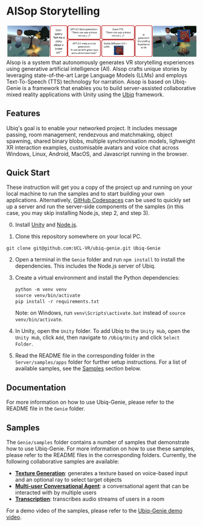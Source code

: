 # AISop Storytelling

![Illustrations of AIsop Pipeline for Storytelling in Ubiq-Genie](AISOP.png)
AIsop is a system that autonomously generates VR storytelling experiences using generative artificial intelligence (AI).
AIsop crafts unique stories by leveraging state-of-the-art Large Language Models (LLMs) and employs Text-To-Speech (TTS) technology for narration.
Aisop is based on Ubiq-Genie is a framework that enables you to build server-assisted collaborative mixed reality applications with Unity using the [Ubiq](https://ubiq.online) framework.

## Features

Ubiq's goal is to enable your networked project. It includes message passing, room management, rendezvous and matchmaking, object spawning, shared binary blobs, multiple synchronisation models, lighweight XR interaction examples, customisable avatars and voice chat across Windows, Linux, Android, MacOS, and Javascript running in the browser.

## Quick Start

These instruction will get you a copy of the project up and running on your local machine to run the samples and to start building your own applications. Alternatively, [GitHub Codespaces](https://docs.github.com/en/codespaces) can be used to quickly set up a server and run the server-side components of the samples (in this case, you may skip installing Node.js, step 2, and step 3).

0. Install [Unity](https://unity3d.com/get-unity/download) and [Node.js](https://nodejs.org/en/download/).

1. Clone this repository somewhere on your local PC.

```
git clone git@github.com:UCL-VR/ubiq-genie.git Ubiq-Genie
```

2. Open a terminal in the `Genie` folder and run `npm install` to install the dependencies. This includes the Node.js server of Ubiq.

3. Create a virtual environment and install the Python dependencies:

    ```
    python -m venv venv
    source venv/bin/activate
    pip install -r requirements.txt
    ```

    Note: on Windows, run `venv\Scripts\activate.bat` instead of `source venv/bin/activate`.

4. In Unity, open the `Unity` folder. To add Ubiq to the `Unity Hub`, open the `Unity Hub`, click `Add`, then navigate to `/Ubiq/Unity` and click `Select Folder`.

5. Read the README file in the corresponding folder in the `Server/samples/apps` folder for further setup instructions. For a list of available samples, see the [Samples](#samples) section below.

## Documentation
For more information on how to use Ubiq-Genie, please refer to the README file in the `Genie` folder.

## Samples

The `Genie/samples` folder contains a number of samples that demonstrate how to use Ubiq-Genie. For more information on how to use these samples, please refer to the README files in the corresponding folders. Currently, the following collaborative samples are available:

- [**Texture Generation**](Server/samples/apps/texture_generation/README.md): generates a texture based on voice-based input and an optional ray to select target objects
- [**Multi-user Conversational Agent**](Server/samples/apps/virtual_assistant/README.md): a conversational agent that can be interacted with by multiple users
- [**Transcription**](Server/samples/apps/transcription/README.md): transcribes audio streams of users in a room

For a demo video of the samples, please refer to the [Ubiq-Genie demo video](https://youtu.be/cGz0z9BIgQk).
